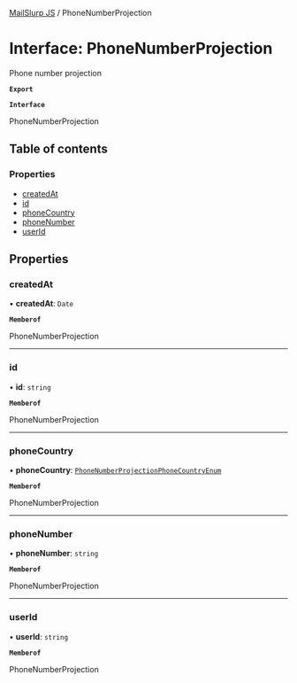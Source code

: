 [MailSlurp JS](../README.md) / PhoneNumberProjection

# Interface: PhoneNumberProjection

Phone number projection

**`Export`**

**`Interface`**

PhoneNumberProjection

## Table of contents

### Properties

- [createdAt](PhoneNumberProjection.md#createdat)
- [id](PhoneNumberProjection.md#id)
- [phoneCountry](PhoneNumberProjection.md#phonecountry)
- [phoneNumber](PhoneNumberProjection.md#phonenumber)
- [userId](PhoneNumberProjection.md#userid)

## Properties

### createdAt

• **createdAt**: `Date`

**`Memberof`**

PhoneNumberProjection

___

### id

• **id**: `string`

**`Memberof`**

PhoneNumberProjection

___

### phoneCountry

• **phoneCountry**: [`PhoneNumberProjectionPhoneCountryEnum`](../enums/PhoneNumberProjectionPhoneCountryEnum.md)

**`Memberof`**

PhoneNumberProjection

___

### phoneNumber

• **phoneNumber**: `string`

**`Memberof`**

PhoneNumberProjection

___

### userId

• **userId**: `string`

**`Memberof`**

PhoneNumberProjection
